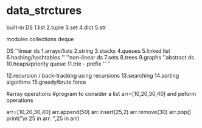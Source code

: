 # data_strctures

built-in DS
1.list
2.tuple
3.set
4.dict
5.str

modules 
collections
deque

DS
''linear ds
1.arrays/lists
2.string
3.stacks
4.queues
5.linked list
6.hashing/hashtables
''
''non-linear ds
7.sets
8.trees
9.graphs
''abstract ds
10.heaps/priority queue
11.trie - prefix
''
''

12.recursion / back-tracking using recursions
13.searching
14.sorting algoithms
15.greedy/brute force


#array operations
#program to consider a list arr=[10,20,30,40] and peform operations 

arr=[10,20,30,40]
arr.append(50)
arr.insert(25,2)
arr.remove(30)
arr.pop()
print("\n 25 in arr: ",25 in arr)
